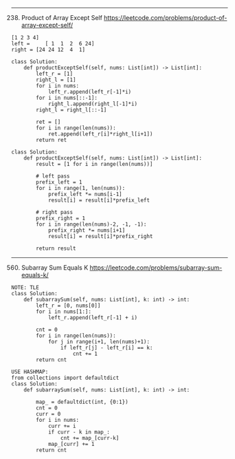 -----------------------------------------------------
238. Product of Array Except Self
https://leetcode.com/problems/product-of-array-except-self/
```
[1 2 3 4]
left =     [ 1  1  2  6 24]
right = [24 24 12  4  1]
```
```
class Solution:
    def productExceptSelf(self, nums: List[int]) -> List[int]:
        left_r = [1]
        right_l = [1] 
        for i in nums:
            left_r.append(left_r[-1]*i) 
        for i in nums[::-1]:
            right_l.append(right_l[-1]*i) 
        right_l = right_l[::-1]
        
        ret = []
        for i in range(len(nums)):
            ret.append(left_r[i]*right_l[i+1])
        return ret    
```  
```
class Solution:
    def productExceptSelf(self, nums: List[int]) -> List[int]:
        result = [1 for i in range(len(nums))]
        
        # left pass
        prefix_left = 1
        for i in range(1, len(nums)):            
            prefix_left *= nums[i-1]
            result[i] = result[i]*prefix_left

		# right pass
        prefix_right = 1
        for i in range(len(nums)-2, -1, -1):
            prefix_right *= nums[i+1]
            result[i] = result[i]*prefix_right

        return result
```

-----------------------------------------------------
560. Subarray Sum Equals K
https://leetcode.com/problems/subarray-sum-equals-k/

```
NOTE: TLE
class Solution:
    def subarraySum(self, nums: List[int], k: int) -> int:
        left_r = [0, nums[0]]
        for i in nums[1:]:
            left_r.append(left_r[-1] + i) 
            
        cnt = 0
        for i in range(len(nums)):
            for j in range(i+1, len(nums)+1):
                if left_r[j] - left_r[i] == k:
                    cnt += 1
        return cnt
	
USE HASHMAP:
from collections import defaultdict
class Solution:
    def subarraySum(self, nums: List[int], k: int) -> int: 
    
        map_ = defaultdict(int, {0:1}) 
        cnt = 0
        curr = 0
        for i in nums:
            curr += i 
            if curr - k in map_:
                cnt += map_[curr-k]
            map_[curr] += 1
        return cnt	
```
